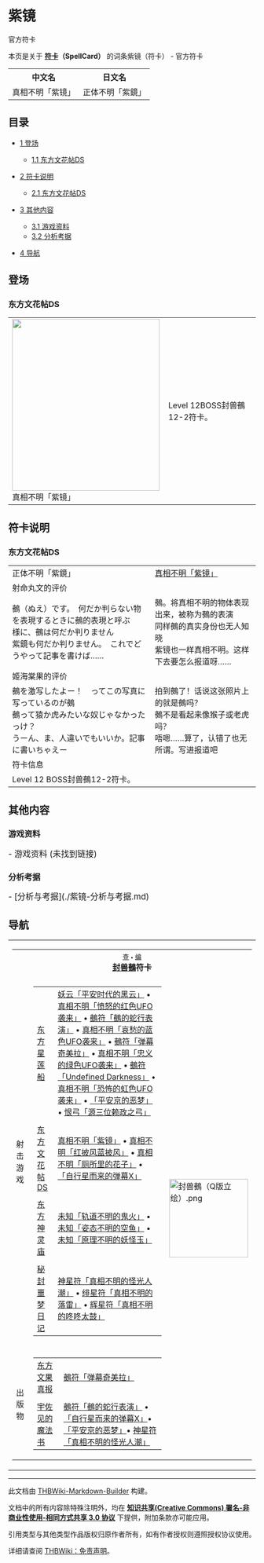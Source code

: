 # 紫镜

<!-- source html: G:\repos\THBWiki-Markdown-Builder\THBWikiMarkdown\Temp\main\8\80\ns0%3A%E7%B4%AB%E9%95%9C.html -->

官方符卡

本页是关于 **[符卡](./符卡.md#符卡)（SpellCard）** 的词条紫镜（符卡） - 官方符卡

<table>

<tbody><tr>
<th>中文名</th>
<th>日文名
</th></tr>
<tr>
<td>真相不明「紫镜」</td>
<td>正体不明「紫鏡」
</td></tr></tbody></table>


  
  

  


## 目录

- [1 登场](#登场)

  - [1.1 东方文花帖DS](#东方文花帖DS)



- [2 符卡说明](#符卡说明)

  - [2.1 东方文花帖DS](#东方文花帖DS_2)



- [3 其他内容](#其他内容)

  - [3.1 游戏资料](#游戏资料)
  - [3.2 分析考据](#分析考据)



- [4 导航](#导航)





## 登场

### 东方文花帖DS

<table>

<tbody><tr>
<td><div class="thumb tleft"><div class="thumbinner" style="width:302px;"><a href="./文件-真相不明「紫镜」（DS文花帖）.png.md" class="image"><img alt="" src="https://upload.thwiki.cc/thumb/3/36/%E7%9C%9F%E7%9B%B8%E4%B8%8D%E6%98%8E%E3%80%8C%E7%B4%AB%E9%95%9C%E3%80%8D%EF%BC%88DS%E6%96%87%E8%8A%B1%E5%B8%96%EF%BC%89.png/300px-%E7%9C%9F%E7%9B%B8%E4%B8%8D%E6%98%8E%E3%80%8C%E7%B4%AB%E9%95%9C%E3%80%8D%EF%BC%88DS%E6%96%87%E8%8A%B1%E5%B8%96%EF%BC%89.png" decoding="async" loading="lazy" width="300" height="350" class="thumbimage" srcset="https://upload.thwiki.cc/3/36/%E7%9C%9F%E7%9B%B8%E4%B8%8D%E6%98%8E%E3%80%8C%E7%B4%AB%E9%95%9C%E3%80%8D%EF%BC%88DS%E6%96%87%E8%8A%B1%E5%B8%96%EF%BC%89.png 1.5x" data-file-width="384" data-file-height="448"></a>  <div class="thumbcaption"><div class="magnify"><a href="./文件-真相不明「紫镜」（DS文花帖）.png.md" class="internal" title="放大"></a></div>真相不明「紫镜」</div></div></div>
</td>
<td>
<p>Level 12BOSS封兽鵺12-2符卡。
</p>
</td></tr></tbody></table>




## 符卡说明

### 东方文花帖DS

<table><tbody><tr class="tt-content-header" id="Level_12-8" data-pos="&#91;&quot;Level 12&quot;,8&#93;"><td class="tt-jah" lang="ja"><div class="poem">正体不明「紫鏡」</div></td><td class="tt-zhh" lang="zh"><div class="poem"><a href="./真相不明「紫镜」.md" class="mw-redirect" title="真相不明「紫镜」">真相不明「紫镜」</a></div></td></tr><tr class="tt-header" id="Level_12-9" data-pos="&#91;&quot;Level 12&quot;,9&#93;"><td colspan="2" id="射命丸文的评价" class="tt-header" lang="zh"><div class="poem">射命丸文的评价</div></td></tr><tr class="tt-content" id="Level_12-10" data-pos="&#91;&quot;Level 12&quot;,10&#93;"><td class="tt-ja" lang="ja"><div class="poem">鵺（ぬえ）です。　何だか判らない物を表現するときに鵺的表現と呼ぶ<br>様に、鵺は何だか判りません<br>紫鏡も何だか判りません。　これでどうやって記事を書けば……</div></td><td class="tt-zh" lang="zh"><div class="poem">鵺。将真相不明的物体表现出来，被称为鵺的表演<br>同样鵺的真实身份也无人知晓<br>紫镜也一样真相不明。这样下去要怎么报道呀……</div></td></tr><tr class="tt-header" id="Level_12-11" data-pos="&#91;&quot;Level 12&quot;,11&#93;"><td colspan="2" id="姬海棠的评价" class="tt-header" lang="zh"><div class="poem">姬海棠果的评价</div></td></tr><tr class="tt-content" id="Level_12-12" data-pos="&#91;&quot;Level 12&quot;,12&#93;"><td class="tt-ja" lang="ja"><div class="poem">鵺を激写したよー！　ってこの写真に写っているのが鵺<br>鵺って猿か虎みたいな奴じゃなかったっけ？<br>うーん、ま、人違いでもいいか。記事に書いちゃえー</div></td><td class="tt-zh" lang="zh"><div class="poem">拍到鵺了！话说这张照片上的就是鵺吗？<br>鵺不是看起来像猴子或老虎吗？<br>唔嗯……算了，认错了也无所谓。写进报道吧</div></td></tr><tr class="tt-header" id="Level_12-13" data-pos="&#91;&quot;Level 12&quot;,13&#93;"><td colspan="2" id="符卡信息" class="tt-header" lang="zh"><div class="poem">符卡信息</div></td></tr><tr class="tt-text-header" id="Level_12-14" data-pos="&#91;&quot;Level 12&quot;,14&#93;"><td colspan="2" class="tt-text" lang="zh"><div class="poem">Level 12 BOSS封兽鵺12-2符卡。<br></div></td></tr></tbody></table>



## 其他内容

### 游戏资料
  
<big>
</big>  
<big>- 游戏资料 (未找到链接)
</big><big></big>  
<big></big>
  


### 分析考据
  
<big>
</big>  
<big>- [分析与考据](./紫镜-分析与考据.md)
</big><big></big>  
<big></big>
  


## 导航

<table><tbody><tr><td><table cellspacing="0" class="nowraplinks mw-collapsible mw-collapsed" style="width:100%;;;"><tbody><tr><th style=";" colspan="3" class="navbox-title"><div class="navbar"><div class="noprint plainlinksneverexpand" style="background-color:transparent; padding:0; font-weight:normal; font-size:80%; white-space:nowrap;"><a href="./模板-封兽鵺符卡导航.md" title="模板:封兽鵺符卡导航"><span style=";;border:none;" title="查看这个模板">查</span></a>&#160;<span style="font-size:80%;">•</span>&#160;<a href="/index.php?title=%E6%A8%A1%E6%9D%BF:%E5%B0%81%E5%85%BD%E9%B5%BA%E7%AC%A6%E5%8D%A1%E5%AF%BC%E8%88%AA&amp;action=edit"><span style=";;border:none;" title="您可以编辑这个模板。请在储存变更之前先预览">编</span></a></div></div><span><a href="./封兽鵺.md" title="封兽鵺">封兽鵺</a>符卡</span></th></tr><tr><td></td></tr><tr><td class="navbox-group" style=";;">射击游戏</td><td style=";;" class="navbox-list navbox-odd"><div></div><table cellspacing="0" class="nowraplinks navbox-subgroup" style="width:100%;;;;"><tbody><tr><td class="navbox-group" style=";;"><div><a href="./东方星莲船.md" title="东方星莲船">东方星莲船</a></div></td><td style=";;" class="navbox-list navbox-odd"><div><a href="./妖云「平安时代的黑云」.md" class="mw-redirect" title="妖云「平安时代的黑云」">妖云「平安时代的黑云」</a> &#8226; <a href="./真相不明「愤怒的红色UFO袭来」.md" class="mw-redirect" title="真相不明「愤怒的红色UFO袭来」">真相不明「愤怒的红色UFO袭来」</a> &#8226; <a href="./鵺符「鵺的蛇行表演」.md" class="mw-redirect" title="鵺符「鵺的蛇行表演」">鵺符「鵺的蛇行表演」</a> &#8226; <a href="./真相不明「哀愁的蓝色UFO袭来」.md" class="mw-redirect" title="真相不明「哀愁的蓝色UFO袭来」">真相不明「哀愁的蓝色UFO袭来」</a> &#8226; <a href="./鵺符「弹幕奇美拉」.md" class="mw-redirect" title="鵺符「弹幕奇美拉」">鵺符「弹幕奇美拉」</a> &#8226; <a href="./真相不明「忠义的绿色UFO袭来」.md" class="mw-redirect" title="真相不明「忠义的绿色UFO袭来」">真相不明「忠义的绿色UFO袭来」</a> &#8226; <a href="./鵺符「Undefined_Darkness」.md" class="mw-redirect" title="鵺符「Undefined Darkness」">鵺符「Undefined Darkness」</a> &#8226; <a href="./真相不明「恐怖的虹色UFO袭来」.md" class="mw-redirect" title="真相不明「恐怖的虹色UFO袭来」">真相不明「恐怖的虹色UFO袭来」</a> &#8226; <a href="./「平安京的恶梦」.md" class="mw-redirect" title="「平安京的恶梦」">「平安京的恶梦」</a> &#8226; <a href="./恨弓「源三位赖政之弓」.md" class="mw-redirect" title="恨弓「源三位赖政之弓」">恨弓「源三位赖政之弓」</a></div></td></tr><tr><td></td></tr><tr><td class="navbox-group" style=";;"><div><a href="./东方文花帖DS.md" title="东方文花帖DS">东方文花帖DS</a></div></td><td style=";;" class="navbox-list navbox-even"><div><a href="./真相不明「紫镜」.md" class="mw-redirect" title="真相不明「紫镜」">真相不明「紫镜」</a> &#8226; <a href="./真相不明「红披风蓝披风」.md" class="mw-redirect" title="真相不明「红披风蓝披风」">真相不明「红披风蓝披风」</a> &#8226; <a href="./真相不明「厕所里的花子」.md" class="mw-redirect" title="真相不明「厕所里的花子」">真相不明「厕所里的花子」</a> &#8226; <a href="./「自行星而来的弹幕X」.md" class="mw-redirect" title="「自行星而来的弹幕X」">「自行星而来的弹幕X」</a></div></td></tr><tr><td></td></tr><tr><td class="navbox-group" style=";;"><div><a href="./东方神灵庙.md" title="东方神灵庙">东方神灵庙</a></div></td><td style=";;" class="navbox-list navbox-odd"><div><a href="./未知「轨道不明的鬼火」.md" class="mw-redirect" title="未知「轨道不明的鬼火」">未知「轨道不明的鬼火」</a> &#8226; <a href="./未知「姿态不明的空鱼」.md" class="mw-redirect" title="未知「姿态不明的空鱼」">未知「姿态不明的空鱼」</a> &#8226; <a href="./未知「原理不明的妖怪玉」.md" class="mw-redirect" title="未知「原理不明的妖怪玉」">未知「原理不明的妖怪玉」</a></div></td></tr><tr><td></td></tr><tr><td class="navbox-group" style=";;"><div><a href="./秘封噩梦日记.md" title="秘封噩梦日记">秘封噩梦日记</a></div></td><td style=";;" class="navbox-list navbox-even"><div><a href="./神星符「真相不明的怪光人潮」.md" class="mw-redirect" title="神星符「真相不明的怪光人潮」">神星符「真相不明的怪光人潮」</a> &#8226; <a href="./绯星符「真相不明的落雷」.md" class="mw-redirect" title="绯星符「真相不明的落雷」">绯星符「真相不明的落雷」</a> &#8226; <a href="./辉星符「真相不明的咚咚太鼓」.md" class="mw-redirect" title="辉星符「真相不明的咚咚太鼓」">辉星符「真相不明的咚咚太鼓」</a></div></td></tr></tbody></table><div></div></td><td class="navbox-image" style="" rowspan="3"><a href="./文件-封兽鵺（Q版立绘）.png.md" class="image"><img alt="封兽鵺（Q版立绘）.png" src="https://upload.thwiki.cc/thumb/e/e2/%E5%B0%81%E5%85%BD%E9%B5%BA%EF%BC%88Q%E7%89%88%E7%AB%8B%E7%BB%98%EF%BC%89.png/160px-%E5%B0%81%E5%85%BD%E9%B5%BA%EF%BC%88Q%E7%89%88%E7%AB%8B%E7%BB%98%EF%BC%89.png" decoding="async" loading="lazy" width="160" height="160" srcset="https://upload.thwiki.cc/thumb/e/e2/%E5%B0%81%E5%85%BD%E9%B5%BA%EF%BC%88Q%E7%89%88%E7%AB%8B%E7%BB%98%EF%BC%89.png/240px-%E5%B0%81%E5%85%BD%E9%B5%BA%EF%BC%88Q%E7%89%88%E7%AB%8B%E7%BB%98%EF%BC%89.png 1.5x, https://upload.thwiki.cc/thumb/e/e2/%E5%B0%81%E5%85%BD%E9%B5%BA%EF%BC%88Q%E7%89%88%E7%AB%8B%E7%BB%98%EF%BC%89.png/320px-%E5%B0%81%E5%85%BD%E9%B5%BA%EF%BC%88Q%E7%89%88%E7%AB%8B%E7%BB%98%EF%BC%89.png 2x" data-file-width="500" data-file-height="500"></a></td></tr><tr><td></td></tr><tr><td class="navbox-group" style=";;">出版物</td><td style=";;" class="navbox-list navbox-even"><div></div><table cellspacing="0" class="nowraplinks navbox-subgroup" style="width:100%;;;;"><tbody><tr><td class="navbox-group" style=";;"><div><a href="./东方文果真报.md" title="东方文果真报">东方文果真报</a></div></td><td style=";;" class="navbox-list navbox-odd"><div><a href="./鵺符「弹幕奇美拉」.md" class="mw-redirect" title="鵺符「弹幕奇美拉」">鵺符「弹幕奇美拉」</a></div></td></tr><tr><td></td></tr><tr><td class="navbox-group" style=";;"><div><a href="./宇佐见的魔法书.md" class="mw-redirect" title="宇佐见的魔法书">宇佐见的魔法书</a></div></td><td style=";;" class="navbox-list navbox-even"><div><a href="./鵺符「鵺的蛇行表演」.md" class="mw-redirect" title="鵺符「鵺的蛇行表演」">鵺符「鵺的蛇行表演」</a> &#8226; <a href="./「自行星而来的弹幕X」.md" class="mw-redirect" title="「自行星而来的弹幕X」">「自行星而来的弹幕X」</a>&#8226; <a href="./「平安京的恶梦」.md" class="mw-redirect" title="「平安京的恶梦」">「平安京的恶梦」</a>&#8226; <a href="./神星符「真相不明的怪光人潮」.md" class="mw-redirect" title="神星符「真相不明的怪光人潮」">神星符「真相不明的怪光人潮」</a></div></td></tr></tbody></table><div></div></td></tr></tbody></table></td></tr></tbody></table>






---

此文档由 [THBWiki-Markdown-Builder](https://github.com/Delsin-Yu/THBWiki-Markdown-Builder) 构建。

文档中的所有内容除特殊注明外，均在 [**知识共享(Creative Commons) 署名-非商业性使用-相同方式共享 3.0 协议**](https://creativecommons.org/licenses/by-sa/3.0/deed.zh-hans) 下提供，附加条款亦可能应用。

引用类型与其他类型作品版权归原作者所有，如有作者授权则遵照授权协议使用。

详细请查阅 [THBWiki：免责声明](https://thbwiki.cc/THBWiki:%E5%85%8D%E8%B4%A3%E5%A3%B0%E6%98%8E)。

